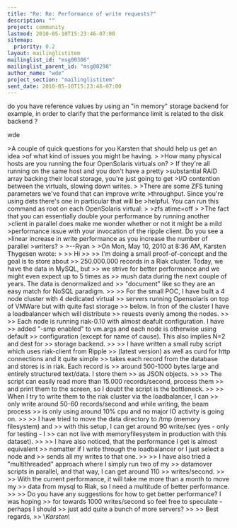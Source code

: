 ```yaml
---
title: "Re: Re: Performance of write requests?"
description: ""
project: community
lastmod: 2010-05-10T15:23:46-07:00
sitemap:
  priority: 0.2
layout: mailinglistitem
mailinglist_id: "msg00306"
mailinglist_parent_id: "msg00298"
author_name: "wde"
project_section: "mailinglistitem"
sent_date: 2010-05-10T15:23:46-07:00
---
```



do you have reference values by using an "in memory" storage backend for 
example, in order to clarify that the performance limit is related to the disk 
backend ?


wde


&gt;A couple of quick questions for you Karsten that should help us get an idea
&gt;of what kind of issues you might be having.
&gt;
&gt;How many physical hosts are you running the four OpenSolaris virtuals on?
&gt; If they're all running on the same host and you don't have a pretty
&gt;substantial RAID array backing their local storage, you're just going to get
&gt;I/O contention between the virtuals, slowing down writes.
&gt;
&gt;There are some ZFS tuning parameters we've found that can improve write
&gt;throughput. Since you're using dets there's one in particular that will be
&gt;helpful. You can run this command as root on each OpenSolaris virtual:
&gt;
&gt;zfs atime=off 
&gt;
&gt;The fact that you can essentially double your performance by running another
&gt;client in parallel does make me wonder whether or not it might be a mild
&gt;performance issue with your invocation of the ripple client. Do you see a
&gt;linear increase in write performance as you increase the number of parallel
&gt;writers?
&gt;
&gt;--Ryan
&gt;
&gt;On Mon, May 10, 2010 at 8:36 AM, Karsten Thygesen  wrote:
&gt;
&gt;&gt; Hi
&gt;&gt;
&gt;&gt; I'm doing a small proof-of-concept and the goal is to store about
&gt;&gt; 250.000.000 records in a Riak cluster. Today, we have the data in MySQL, but
&gt;&gt; we strive for better performance and we might even expect up to 5 times as
&gt;&gt; mush data during the next couple of years. The data is denormalized and
&gt;&gt; "document" like so they are an easy match for NoSQL paradigm.
&gt;&gt;
&gt;&gt; For the small POC, I have built a 4 node cluster with 4 dedicated virtual
&gt;&gt; servers running Opensolaris on top of VMWare but with quite fast storage
&gt;&gt; below. In fron of the cluster I have a loadbalancer which will distribute
&gt;&gt; reuests evenly among the nodes.
&gt;&gt;
&gt;&gt; Each node is running riak-0.10 with almost deafult configuration. I have
&gt;&gt; added "-smp enabled" to vm.args and each node is otherwise using default
&gt;&gt; configuration (except for name of cause). This also implies N=2 and dest for
&gt;&gt; storage backend.
&gt;&gt;
&gt;&gt; I have written a small ruby script which uses riak-client from Ripple
&gt;&gt; (latest version) as well as curd for http connections and it quite simple
&gt;&gt; takes each record from the database and stores is in riak. Each record is
&gt;&gt; around 500-1000 bytes large and entirely structured text/data. I store them
&gt;&gt; as JSON objects.
&gt;&gt;
&gt;&gt; The script can easily read more than 15.000 records/second, process them
&gt;&gt; and print them to the screen, so I doubt the script is the bottleneck.
&gt;&gt;
&gt;&gt; When I try to write them to the riak cluster via the loadbalancer, I can
&gt;&gt; only write around 50-60 records/second and while writing, the beam process
&gt;&gt; is only using around 10% cpu and no major IO activity is going on.
&gt;&gt;
&gt;&gt; I have tried to move the data directory to /tmp (memory filesystem) and
&gt;&gt; with this setup, I can get around 90 write/sec (yes - only for testing - I
&gt;&gt; can not live with memoryfilesystem in production with this dataset).
&gt;&gt;
&gt;&gt; I have also noticed, that the performance I get is almost equivalent
&gt;&gt; nomatter if I write through the loadbalancer or I just select a node and
&gt;&gt; sends all my writes to that one.
&gt;&gt;
&gt;&gt; I have also tried a "multithreaded" approach where I simply run two of my
&gt;&gt; datamover scripts in parallel, and that way, I can get around 110
&gt;&gt; writes/second.
&gt;&gt;
&gt;&gt; With the current performance, it will take me more than a month to move my
&gt;&gt; data from mysql to Riak, so I need a multitude of better performance.
&gt;&gt;
&gt;&gt; Do you have any suggestions for how to get better performance? I was hoping
&gt;&gt; for towards 1000 writes/second so feel free to speculate - perhaps I should
&gt;&gt; just add quite a bunch of more servers?
&gt;&gt;
&gt;&gt; Best regards,
&gt;&gt; \\*Karsten\\*
